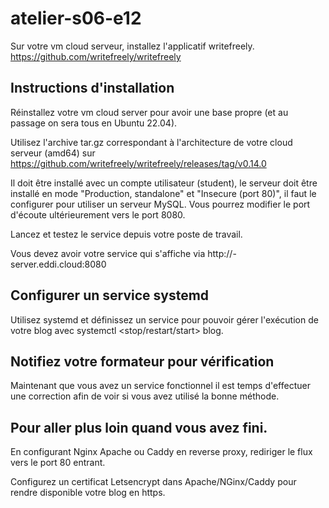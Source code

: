 # atelier-s06-e12

Sur votre vm cloud serveur, installez l'applicatif writefreely. https://github.com/writefreely/writefreely

## Instructions d'installation

Réinstallez votre vm cloud server pour avoir une base propre (et au passage on sera tous en Ubuntu 22.04).

Utilisez l'archive tar.gz correspondant à l'architecture de votre cloud serveur (amd64) sur https://github.com/writefreely/writefreely/releases/tag/v0.14.0

Il doit être installé avec un compte utilisateur (student), le serveur doit être installé en mode "Production, standalone" et "Insecure (port 80)", il faut le configurer pour utiliser un serveur MySQL. Vous pourrez modifier le port d'écoute ultérieurement vers le port 8080.

Lancez et testez le service depuis votre poste de travail.

Vous devez avoir votre service qui s'affiche via http://<pseudoGithub>-server.eddi.cloud:8080

## Configurer un service systemd

Utilisez systemd et définissez un service pour pouvoir gérer l'exécution de votre blog avec systemctl <stop/restart/start> blog.

## Notifiez votre formateur pour vérification

Maintenant que vous avez un service fonctionnel il est temps d'effectuer une correction afin de voir si vous avez utilisé la bonne méthode.

## Pour aller plus loin quand vous avez fini.

En configurant Nginx Apache ou Caddy en reverse proxy, rediriger le flux vers le port 80 entrant.

Configurez un certificat Letsencrypt dans Apache/NGinx/Caddy pour rendre disponible votre blog en https.

